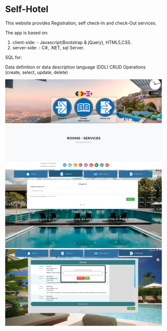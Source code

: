 # Self-Hotel
This website provides Registration, self check-In and check-Out services.

The app is based on:
1. client-side: - Javascript(Bootstrap & jQuery), HTML5,CSS.
2. server-side: - C#, .NET, sql Server.

SQL for:

Data definition or data description language (DDL) 
CRUD Operations (create, select, update, delete)

<img src='home.png' />
<img src='checkin.png' />
<img src='checkOut.png' />

